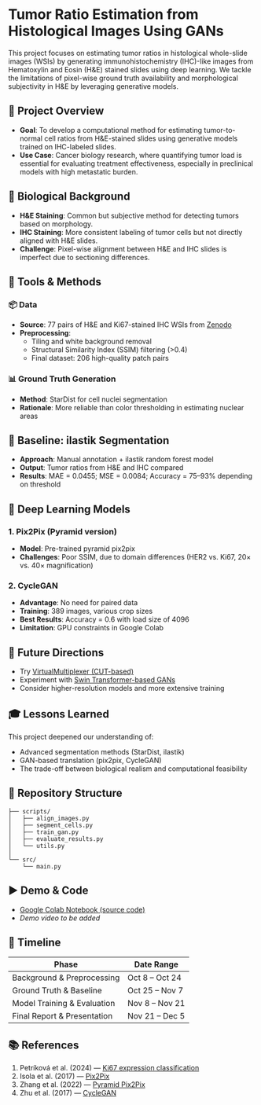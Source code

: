 
# Tumor Ratio Estimation from Histological Images Using GANs

This project focuses on estimating tumor ratios in histological whole-slide images (WSIs) by generating immunohistochemistry (IHC)-like images from Hematoxylin and Eosin (H&E) stained slides using deep learning. We tackle the limitations of pixel-wise ground truth availability and morphological subjectivity in H&E by leveraging generative models.

## 🔬 Project Overview

- **Goal**: To develop a computational method for estimating tumor-to-normal cell ratios from H&E-stained slides using generative models trained on IHC-labeled slides.
- **Use Case**: Cancer biology research, where quantifying tumor load is essential for evaluating treatment effectiveness, especially in preclinical models with high metastatic burden.

## 🧪 Biological Background

- **H&E Staining**: Common but subjective method for detecting tumors based on morphology.
- **IHC Staining**: More consistent labeling of tumor cells but not directly aligned with H&E slides.
- **Challenge**: Pixel-wise alignment between H&E and IHC slides is imperfect due to sectioning differences.

## 🧰 Tools & Methods

### 📦 Data

- **Source**: 77 pairs of H&E and Ki67-stained IHC WSIs from [Zenodo](https://zenodo.org/records/11218961)
- **Preprocessing**:
  - Tiling and white background removal
  - Structural Similarity Index (SSIM) filtering (>0.4)
  - Final dataset: 206 high-quality patch pairs

### 📊 Ground Truth Generation

- **Method**: StarDist for cell nuclei segmentation
- **Rationale**: More reliable than color thresholding in estimating nuclear areas

## 🧪 Baseline: ilastik Segmentation

- **Approach**: Manual annotation + ilastik random forest model
- **Output**: Tumor ratios from H&E and IHC compared
- **Results**: MAE = 0.0455; MSE = 0.0084; Accuracy = 75–93% depending on threshold

## 🧠 Deep Learning Models

### 1. Pix2Pix (Pyramid version)
- **Model**: Pre-trained pyramid pix2pix
- **Challenges**: Poor SSIM, due to domain differences (HER2 vs. Ki67, 20× vs. 40× magnification)

### 2. CycleGAN
- **Advantage**: No need for paired data
- **Training**: 389 images, various crop sizes
- **Best Results**: Accuracy = 0.6 with load size of 4096
- **Limitation**: GPU constraints in Google Colab

## 🔮 Future Directions

- Try [VirtualMultiplexer (CUT-based)](https://www.biorxiv.org/content/10.1101/2023.11.29.568996v1)
- Experiment with [Swin Transformer-based GANs](https://arxiv.org/abs/2403.18501)
- Consider higher-resolution models and more extensive training

## 🎓 Lessons Learned

This project deepened our understanding of:
- Advanced segmentation methods (StarDist, ilastik)
- GAN-based translation (pix2pix, CycleGAN)
- The trade-off between biological realism and computational feasibility

## 📁 Repository Structure

```
├── scripts/
│   ├── align_images.py
│   ├── segment_cells.py
│   ├── train_gan.py
│   ├── evaluate_results.py
│   └── utils.py
│
└── src/
    └── main.py
```

## ▶️ Demo & Code

- [Google Colab Notebook (source code)](https://colab.research.google.com/drive/1186jB6UVvfQLMS3v5PxYtJBT0O4Vn4x-#scrollTo=Xkvhje9un6RP)
- *Demo video to be added*

## 📅 Timeline

| Phase                            | Date Range         |
|----------------------------------|--------------------|
| Background & Preprocessing       | Oct 8 – Oct 24     |
| Ground Truth & Baseline          | Oct 25 – Nov 7     |
| Model Training & Evaluation      | Nov 8 – Nov 21     |
| Final Report & Presentation      | Nov 21 – Dec 5     |

## 📚 References

1. Petríková et al. (2024) — [Ki67 expression classification](https://doi.org/10.5220/0012535900003657)  
2. Isola et al. (2017) — [Pix2Pix](https://arxiv.org/abs/1611.07004)  
3. Zhang et al. (2022) — [Pyramid Pix2Pix](https://ieeexplore.ieee.org/document/9746963)  
4. Zhu et al. (2017) — [CycleGAN](https://arxiv.org/abs/1703.10593)
